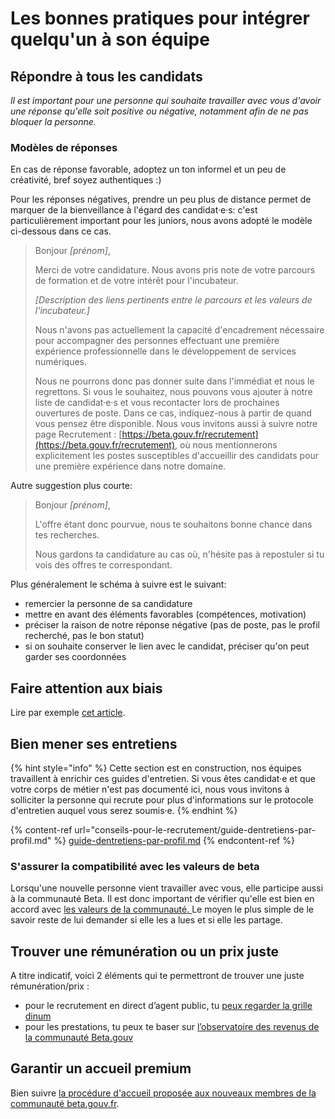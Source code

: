 # Les bonnes pratiques pour intégrer quelqu'un à son équipe

## Répondre à tous les candidats

_Il est important pour une personne qui souhaite travailler avec vous d'avoir une réponse qu'elle soit positive ou négative, notamment afin de ne pas bloquer la personne._

### Modèles de réponses

En cas de réponse favorable, adoptez un ton informel et un peu de créativité, bref soyez authentiques :)

Pour les réponses négatives, prendre un peu plus de distance permet de marquer de la bienveillance à l'égard des candidat·e·s: c'est particulièrement important pour les juniors, nous avons adopté le modèle ci-dessous dans ce cas.

> Bonjour _\[prénom]_,
>
> Merci de votre candidature. Nous avons pris note de votre parcours de formation et de votre intérêt pour l'incubateur.
>
> _\[Description des liens pertinents entre le parcours et les valeurs de l'incubateur.]_
>
> Nous n'avons pas actuellement la capacité d'encadrement nécessaire pour accompagner des personnes effectuant une première expérience professionnelle dans le développement de services numériques.
>
> Nous ne pourrons donc pas donner suite dans l'immédiat et nous le regrettons. Si vous le souhaitez, nous pouvons vous ajouter à notre liste de candidat·e·s et vous recontacter lors de prochaines ouvertures de poste. Dans ce cas, indiquez-nous à partir de quand vous pensez être disponible. Nous vous invitons aussi à suivre notre page Recrutement : [https://beta.gouv.fr/recrutement](https://beta.gouv.fr/recrutement), où nous mentionnerons explicitement les postes susceptibles d'accueillir des candidats pour une première expérience dans notre domaine.

Autre suggestion plus courte:

> Bonjour _\[prénom]_,
>
> L'offre étant donc pourvue, nous te souhaitons bonne chance dans tes recherches.
>
> Nous gardons ta candidature au cas où, n'hésite pas à repostuler si tu vois des offres te correspondant.

Plus généralement le schéma à suivre est le suivant:

* remercier la personne de sa candidature
* mettre en avant des éléments favorables (compétences, motivation)
* préciser la raison de notre réponse négative (pas de poste, pas le profil recherché, pas le bon statut)
* si on souhaite conserver le lien avec le candidat, préciser qu'on peut garder ses coordonnées

## Faire attention aux biais

Lire par exemple [cet article](https://mozaikrh.com/11-biais-cognitifs-a-connaitre-pour-mieux-recruter/).

## Bien mener ses entretiens

{% hint style="info" %}
Cette section est en construction, nos équipes travaillent à enrichir ces guides d'entretien. Si vous êtes candidat·e et que votre corps de métier n'est pas documenté ici, nous vous invitons à solliciter la personne qui recrute pour plus d'informations sur le protocole d'entretien auquel vous serez soumis·e.
{% endhint %}

{% content-ref url="conseils-pour-le-recrutement/guide-dentretiens-par-profil.md" %}
[guide-dentretiens-par-profil.md](conseils-pour-le-recrutement/guide-dentretiens-par-profil.md)
{% endcontent-ref %}

### S'assurer la compatibilité avec les valeurs de beta

Lorsqu'une nouvelle personne vient travailler avec vous, elle participe aussi à la communauté Beta. Il est donc important de vérifier qu'elle est bien en accord avec [les valeurs de la communauté. ](../../../travailler-a-beta-gouv/culture/charte.md)Le moyen le plus simple de le savoir reste de lui demander si elle les a lues et si elle les partage.

## Trouver une rémunération ou un prix juste

A titre indicatif, voici 2 éléments qui te permettront de trouver une juste rémunération/prix :&#x20;

* pour le recrutement en direct d’agent public, tu [peux regarder la grille dinum ](https://www.numerique.gouv.fr/publications/referentiel-remuneration-filiere-numerique/)
* pour les prestations, tu peux te baser sur [l’observatoire des revenus de la communauté Beta.gouv](https://app.gitbook.com/o/-LrIsEqqjEjdRXwfHPAD/s/-M4-Pru\_Xyamh27tzw85/\~/changes/QZ4g2C5jXpmV9zUJH5O1/gerer-sa-startup-detat-ou-de-territoires-au-quotidien/decouvrir-les-differents-metiers-dune-startup-detat/recrutement/conseils-pour-le-recrutement/observatoire-revenus)

## Garantir un accueil premium

Bien suivre [la procédure d'accueil proposée aux nouveaux membres de la communauté beta.gouv.fr](../../../travailler-a-beta-gouv/bienvenue/).&#x20;
